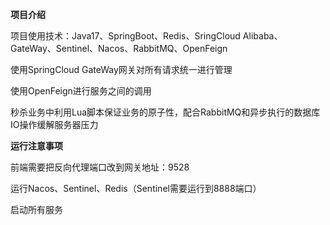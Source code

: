 **项目介绍**

项目使用技术：Java17、SpringBoot、Redis、SringCloud Alibaba、GateWay、Sentinel、Nacos、RabbitMQ、OpenFeign

使用SpringCloud GateWay网关对所有请求统一进行管理

使用OpenFeign进行服务之间的调用

秒杀业务中利用Lua脚本保证业务的原子性，配合RabbitMQ和异步执行的数据库IO操作缓解服务器压力

**运行注意事项**

前端需要把反向代理端口改到网关地址：9528

运行Nacos、Sentinel、Redis（Sentinel需要运行到8888端口）

启动所有服务
